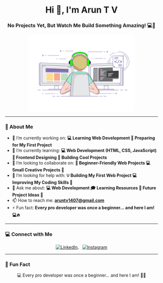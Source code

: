 <h1 align="center">Hi 👋, I'm Arun T V</h1>
<h3 align="center">No Projects Yet, But Watch Me Build Something Amazing! 💻🚀</h3>  

<p align="center">
  <img alt="Coder GIF" height=250 width=350 src="daibh.gif" />
</p>

---

### 🚀 About Me
- 🔭 I’m currently working on: **💻 Learning Web Development 🚀 Preparing for My First Project**
- 🌱 I’m currently learning: **💻 Web Development (HTML, CSS, JavaScript) 🎨 Frontend Designing 🚀 Building Cool Projects**
- 👯 I’m looking to collaborate on: **🤝 Beginner-Friendly Web Projects 💻 Small Creative Projects 🚀**
- 🤝 I’m looking for help with: **💡 Building My First Web Project 💻 Improving My Coding Skills 🚀**
- 💬 Ask me about: **💻 Web Development 🎓 Learning Resources 📜 Future Project Ideas 🤔**
- 📫 How to reach me: **[aruntv1407@gmail.com](mailto:aruntv1407@gmail.com)**
- ⚡ Fun fact: **Every pro developer was once a beginner… and here I am! 💻🔥**

---

### 💻 Connect with Me
<p align="center">
  <a href="https://www.linkedin.com/in/arun-t-v-aa035232a" target="blank">
    <img align="center" src="https://raw.githubusercontent.com/rahuldkjain/github-profile-readme-generator/master/src/images/icons/Social/linked-in-alt.svg" alt="LinkedIn" height="40" width="40" />
  </a>
  &nbsp;&nbsp;
  <a href="https://instagram.com/arun._.tv" target="blank">
    <img align="center" src="https://raw.githubusercontent.com/rahuldkjain/github-profile-readme-generator/master/src/images/icons/Social/instagram.svg" alt="Instagram" height="40" width="40" />
  </a>
</p>

---

### 💎 Fun Fact
<p align="center">
  💻 Every pro developer was once a beginner… and here I am! 🚀🔥
</p>
